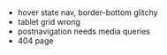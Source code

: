 ###

- hover state nav, border-bottom glitchy
- tablet grid wrong
- postnavigation needs media queries
- 404 page
